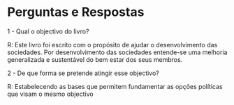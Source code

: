 # Perguntas e Respostas

1 - Qual o objectivo do livro?

R: Este livro foi escrito com o propósito de ajudar o desenvolvimento das sociedades. Por desenvolvimento das sociedades entende-se uma melhoria generalizada e sustentável do bem estar dos seus membros.

2 - De que forma se pretende atingir esse objectivo?

R: Estabelecendo as bases que permitem fundamentar as opções políticas que visam o mesmo objectivo

